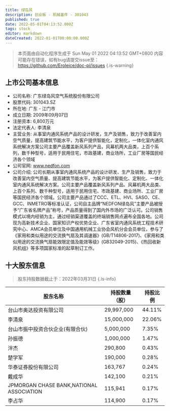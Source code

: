 ```yaml
---
title: 绿岛风
description: 创业板 - 机械基件 - 301043
published: true
date: 2022-05-01T04:13:52.000Z
tags: stock
editor: markdown
dateCreated: 2022-01-01T00:00:00.000Z
---
```


> 本页面由自动化程序生成于 Sun May 01 2022 04:13:52 GMT+0800
> 内容可能存在错误，如有bug请提交issue至：https://github.com/Eroleice/doc-pi/issues
{.is-warning}

## 上市公司基本信息
- 公司名称: 广东绿岛风空气系统股份有限公司
- 股票代码: 301043.SZ
- 所在地: 广东 - 江门市
- 成立日期: 2009年09月07日
- 注册资本: 6,800万元
- 法定代表人: 李清泉
- 主营业务: 从事室内通风系统产品的设计研发，生产及销售，致力于改善室内空气质量，提高建筑节能水平，为客户提供智能化，定制化，一体化室内通风系统解决方案公司主要产品覆盖新风系列产品，风幕机两大品类，上百个系列，数千种型号，适用于民用住宅，市政基建，商业场所，工业厂房等国民经济各个领域
- 公司官网: www.nedfon.com
- 公司介绍: 公司长期从事室内通风系统产品的设计研发、生产及销售，致力于改善室内空气质量、提高建筑节能水平，为客户提供智能化、定制化、一体化室内通风系统解决方案。公司主要产品覆盖新风系列产品、风幕机两大品类、上百个系列、数千种型号，适用于民用住宅、市政基建、商业场所、工业厂房等国民经济各个领域。公司主要产品通过了CCC、ETL、HVI、SASO、CE、GCC、INMETRO等标准认证，公司自主品牌“NEDFON绿岛风”主要产品被授予“广东省名牌产品”称号，产品质量得到了国内外市场的广泛认可。公司销售模式以境内经销为主，通过经销渠道覆盖的终端销售网点遍布全国各地。公司现为高新技术企业、国家知识产权优势企业、广东省室内通风系统工程技术研究中心、AMCA会员单位及中国通用机械工业协会风机分会会员单位，参与了《家用和类似用途的交流换气扇及其调速器》(GB/T14806-2017)、《家用和类似用途的交流换气扇能效限定值及能效等级》(GB32049-2015)、《热回收新风机组》等多项国家标准的起草制订工作。


## 十大股东信息
> 股东持股数据截止于：2022年03月31日
{.is-info}

| 股东名称 | 持股数量（股） | 持股比例 |
| --- | --- | --- |
| 台山市奥达投资有限公司 | 29,997,000 | 44.11% |
| 李清泉 | 15,000,000 | 22.06% |
| 台山市振中投资合伙企业(有限合伙) | 5,000,000 | 7.35% |
| 孙振德 | 1,000,000 | 1.47% |
| 泮杰 | 290,800 | 0.43% |
| 楚学军 | 190,000 | 0.28% |
| 华泰证券股份有限公司 | 163,767 | 0.24% |
| 戴成华 | 142,100 | 0.21% |
| JPMORGAN CHASE BANK,NATIONAL ASSOCIATION | 115,941 | 0.17% |
| 李占华 | 114,900 | 0.17% |




